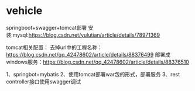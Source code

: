 # vehicle
springboot+swagger+tomcat部署
安装:mysql:https://blog.csdn.net/yulutian/article/details/78971369

tomcat相关配置：
去掉url中的工程名称：https://blog.csdn.net/qq_42478602/article/details/88376499
部署成windows服务：https://blog.csdn.net/qq_42478602/article/details/88376510


1、springbot+mybatis
2、使用tomcat部署war包的形式，部署服务
3、rest controller接口使用swagger调试
